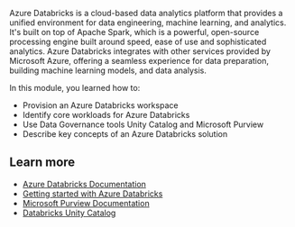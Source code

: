 Azure Databricks is a cloud-based data analytics platform that provides a unified environment for data engineering, machine learning, and analytics. It's built on top of Apache Spark, which is a powerful, open-source processing engine built around speed, ease of use and sophisticated analytics. Azure Databricks integrates with other services provided by Microsoft Azure, offering a seamless experience for data preparation, building machine learning models, and data analysis. 

In this module, you learned how to:

- Provision an Azure Databricks workspace
- Identify core workloads for Azure Databricks
- Use Data Governance tools Unity Catalog and Microsoft Purview
- Describe key concepts of an Azure Databricks solution

## Learn more

- [Azure Databricks Documentation](/azure/databricks/)
- [Getting started with Azure Databricks](/azure/databricks/getting-started/)
- [Microsoft Purview Documentation](/purview/)
- [Databricks Unity Catalog](/azure/databricks/data-governance/unity-catalog/)